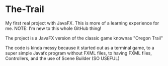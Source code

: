 # The-Trail
My first real project with JavaFX. This is more of a learning experience for me. NOTE: I'm new to this whole GitHub thing!

The project is a JavaFX version of the classic game knownas "Oregon Trail"

The code is kinda messy because it started out as a terminal game, to a super simple Javafx program without FXML files,
to having FXML files, Controllers, and the use of Scene Builder (SO USEFUL)
